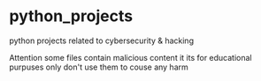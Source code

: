 # python_projects
python projects related to cybersecurity &amp; hacking

Attention some files contain malicious content it its for educational purpuses only don't use them to couse any harm 
